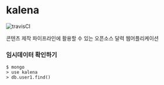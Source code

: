 # kalena
![travisCI](https://secure.travis-ci.org/lazypic/kalena.png)

콘텐츠 제작 파이프라인에 활용할 수 있는 오픈소스 달력 웹어플리케이션


### 임시데이터 확인하기
```
$ mongo
> use kalena
> db.user1.find()
```

